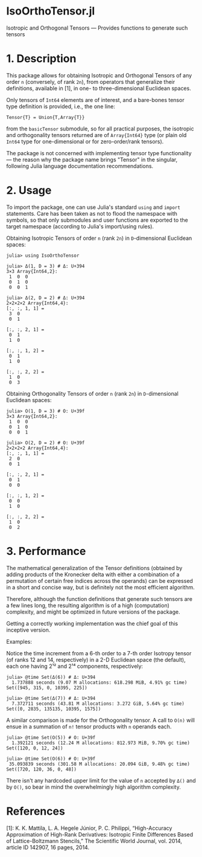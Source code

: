 # IsoOrthoTensor.jl

Isotropic and Orthogonal Tensors — Provides functions to generate such tensors

# 1. Description

This package allows for obtaining Isotropic and Orthogonal Tensors of any  order
`n`  (conversely,  of  rank  `2n`),  from  operators   that   generalize   their
definitions, available in [1], in one- to three-dimensional Euclidean spaces.

Only tensors of `Int64` elements are of interest, and a bare-bones  tensor  type
definition is provided, i.e., the one line:

    Tensor{T} = Union{T,Array{T}}

from the `basicTensor` submodule, so for all practical purposes,  the  isotropic
and orthogonality tensors returned are of  `Array{Int64}`  type  (or  plain  old
`Int64` type for one-dimensional or for zero-order/rank tensors).

The package is not concerned with implementing tensor type functionality  —  the
reason why the package name brings "Tensor" in  the  singular,  following  Julia
language documentation recommendations.

# 2. Usage

To import the package,  one  can  use  Julia's  standard  `using`  and  `import`
statements. Care has been taken as not to flood the namespace with  symbols,  so
that only submodules and user functions are exported  to  the  target  namespace
(according to Julia's import/using rules).

Obtaining  Isotropic  Tensors  of  order  `n`  (rank  `2n`)  in  `D`-dimensional
Euclidean spaces:

```julia-repl
julia> using IsoOrthoTensor

julia> Δ(1, D = 3) # Δ: U+394
3×3 Array{Int64,2}:
 1  0  0
 0  1  0
 0  0  1

julia> Δ(2, D = 2) # Δ: U+394
2×2×2×2 Array{Int64,4}:
[:, :, 1, 1] =
 3  0
 0  1

[:, :, 2, 1] =
 0  1
 1  0

[:, :, 1, 2] =
 0  1
 1  0

[:, :, 2, 2] =
 1  0
 0  3

```

Obtaining Orthogonality Tensors of order  `n`  (rank  `2n`)  in  `D`-dimensional
Euclidean spaces:

```julia-repl
julia> Ο(1, D = 3) # Ο: U+39f
3×3 Array{Int64,2}:
 1  0  0
 0  1  0
 0  0  1

julia> Ο(2, D = 2) # Ο: U+39f
2×2×2×2 Array{Int64,4}:
[:, :, 1, 1] =
 2  0
 0  1

[:, :, 2, 1] =
 0  1
 0  0

[:, :, 1, 2] =
 0  0
 1  0

[:, :, 2, 2] =
 1  0
 0  2

```

# 3. Performance

The mathematical generalization of the Tensor definitions  (obtained  by  adding
products of the Kronecker delta with either a combination of  a  permutation  of
certain free indices across the operands)  can  be  expressed  in  a  short  and
concise way, but is definitely not the most efficient algorithm.

Therefore, although the function definitions that generate such  tensors  are  a
few lines long, the resulting algorithm is of a high  (computation)  complexity,
and might be optimized in future versions of the package.

Getting a correctly working implementation was the chief goal of this  inceptive
version.

Examples:

Notice the time increment from a 6-th order to a 7-th order Isotropy tensor  (of
ranks 12 and 14, respectively) in a 2-D Euclidean space (the default), each  one
having 2¹² and 2¹⁴ components, respectively:

```julia-repl
julia> @time Set(Δ(6)) # Δ: U+394
  1.737888 seconds (9.07 M allocations: 618.298 MiB, 4.91% gc time)
Set([945, 315, 0, 10395, 225])

julia> @time Set(Δ(7)) # Δ: U+394
  7.372711 seconds (43.81 M allocations: 3.272 GiB, 5.64% gc time)
Set([0, 2835, 135135, 10395, 1575])

```

A similar comparison is made for the Orthogonality tensor. A call to `Ο(n)` will
ensue in a summation of `n!` tensor products with `n` operands each.

```julia-repl
julia> @time Set(Ο(5)) # Ο: U+39f
  1.392121 seconds (12.24 M allocations: 812.973 MiB, 9.70% gc time)
Set([120, 0, 12, 24])

julia> @time Set(Ο(6)) # Ο: U+39f
 35.093839 seconds (301.58 M allocations: 20.094 GiB, 9.48% gc time)
Set([720, 120, 36, 0, 48])

```

There isn't any hardcoded upper limit for the value of `n` accepted by `Δ()` and
by `Ο()`, so bear in mind the overwhelmingly high algorithm complexity.

# References

[1]: K. K.  Mattila,  L.  A.  Hegele  Júnior,  P.  C.  Philippi,  “High-Accuracy
Approximation of High-Rank Derivatives: Isotropic Finite  Differences  Based  of
Lattice-Boltzmann Stencils,” The Scientific World Journal, vol. 2014, article ID
142907, 16 pages, 2014.
